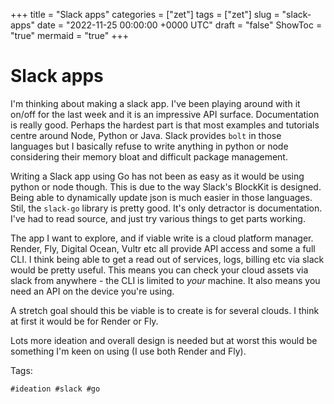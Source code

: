 +++
title = "Slack apps"
categories = ["zet"]
tags = ["zet"]
slug = "slack-apps"
date = "2022-11-25 00:00:00 +0000 UTC"
draft = "false"
ShowToc = "true"
mermaid = "true"
+++

# Slack apps

I'm thinking about making a slack app. I've been playing around with it
on/off for the last week and it is an impressive API surface. Documentation
is really good. Perhaps the hardest part is that most examples and tutorials
centre around Node, Python or Java. Slack provides `bolt` in those languages
but I basically refuse to write anything in python or node considering their
memory bloat and difficult package management.

Writing a Slack app using Go has not been as easy as it would be using 
python or node though. This is due to the way Slack's BlockKit is designed.
Being able to dynamically update json is much easier in those languages. Stil,
the `slack-go` library is pretty good. It's only detractor is documentation.
I've had to read source, and just try various things to get parts working.

The app I want to explore, and if viable write is a cloud platform manager.
Render, Fly, Digital Ocean, Vultr etc all provide API access and some a
full CLI. I think being able to get a read out of services, logs, billing
etc via slack would be pretty useful. This means you can check your cloud 
assets via slack from anywhere - the CLI is limited to *your* machine. It
also means you need an API on the device you're using.

A stretch goal should this be viable is to create is for several clouds. 
I think at first it would be for Render or Fly.

Lots more ideation and overall design is needed but at worst this would 
be something I'm keen on using (I use both Render and Fly).

Tags:

    #ideation #slack #go
